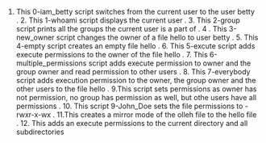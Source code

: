 1. This 0-iam_betty script switches from the current user to the user betty
. 2. This 1-whoami script displays the current user
. 3. This 2-group script prints all the groups the current user is a part of
. 4 . This 3-new_owner script changes the owner of a file hello to user betty
. 5. This 4-empty script creates an empty file hello
. 6. This 5-excute script adds execute permissions to the owner of the file hello
. 7. This 6-multiple_permissions script adds execute permission to owner and the group owner and read permission to other users
. 8. This 7-everybody script adds execution permission to the owner, the group owner and the other users to the file hello
. 9.This script sets permissions as owner has not permission, no group has permission as well, but othe users have all permissions
. 10. This script 9-John_Doe sets the file permissions to -rwxr-x-wx
. 11.This creates a mirror mode of the olleh file to the hello file
. 12. This adds an execute permissions to the current directory and all subdirectories
